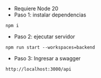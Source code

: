 - Requiere Node 20
- Paso 1: instalar dependencias
```
npm i
```
- Paso 2: ejecutar servidor
```
npm run start --workspaces=backend
```
- Paso 3: Ingresar a swagger
```
http://localhost:3000/api
```